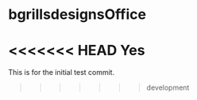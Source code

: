 # bgrillsdesignsOffice

<<<<<<< HEAD
Yes
=======
This is for the initial test commit.
>>>>>>> development
